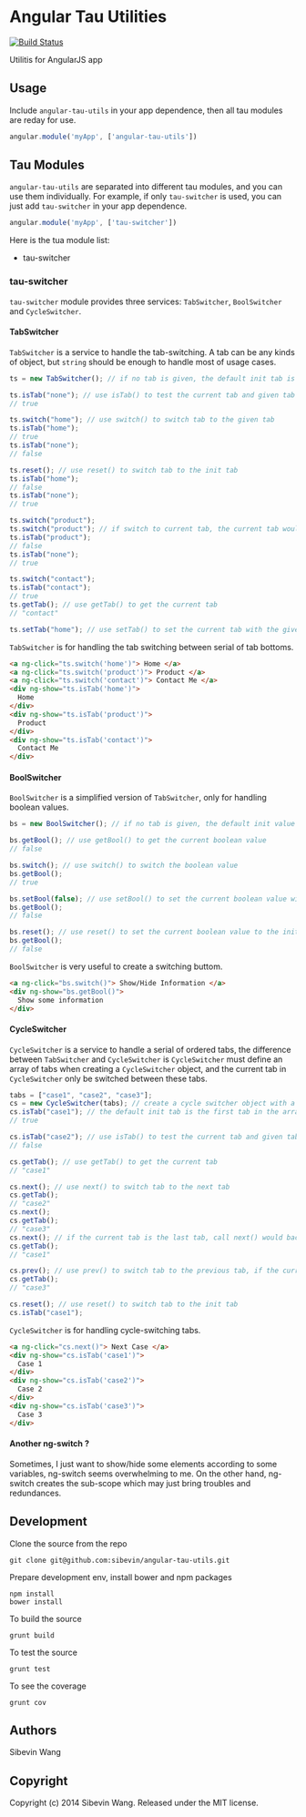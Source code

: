 # Angular Tau Utilities

[![Build Status](https://travis-ci.org/sibevin/angular-tau-utils.svg?branch=build)][travis]

[travis]: https://travis-ci.org/sibevin/angular-tau-utils

Utilitis for AngularJS app

## Usage

Include `angular-tau-utils` in your app dependence, then all tau modules are reday for use.

```js
angular.module('myApp', ['angular-tau-utils'])
```

## Tau Modules

`angular-tau-utils` are separated into different tau modules, and you can use them individually. For example, if only `tau-switcher` is used, you can just add `tau-switcher` in your app dependence.

```js
angular.module('myApp', ['tau-switcher'])
```

Here is the tua module list:

* tau-switcher

### tau-switcher

`tau-switcher` module provides three services: `TabSwitcher`, `BoolSwitcher` and `CycleSwitcher`.

#### TabSwitcher

`TabSwitcher` is a service to handle the tab-switching. A tab can be any kinds of object, but `string` should be enough to handle most of usage cases.

```js
ts = new TabSwitcher(); // if no tab is given, the default init tab is "none"

ts.isTab("none"); // use isTab() to test the current tab and given tab are matched or not.
// true

ts.switch("home"); // use switch() to switch tab to the given tab
ts.isTab("home");
// true
ts.isTab("none");
// false

ts.reset(); // use reset() to switch tab to the init tab
ts.isTab("home");
// false
ts.isTab("none");
// true

ts.switch("product");
ts.switch("product"); // if switch to current tab, the current tab would be reset to init tab
ts.isTab("product");
// false
ts.isTab("none");
// true

ts.switch("contact");
ts.isTab("contact");
// true
ts.getTab(); // use getTab() to get the current tab
// "contact"

ts.setTab("home"); // use setTab() to set the current tab with the given tab
```

`TabSwitcher` is for handling the tab switching between serial of tab bottoms.

```html
<a ng-click="ts.switch('home')"> Home </a>
<a ng-click="ts.switch('product')"> Product </a>
<a ng-click="ts.switch('contact')"> Contact Me </a>
<div ng-show="ts.isTab('home')">
  Home
</div>
<div ng-show="ts.isTab('product')">
  Product
</div>
<div ng-show="ts.isTab('contact')">
  Contact Me
</div>
```

#### BoolSwitcher

`BoolSwitcher` is a simplified version of `TabSwitcher`, only for handling boolean values.

```js
bs = new BoolSwitcher(); // if no tab is given, the default init value is false

bs.getBool(); // use getBool() to get the current boolean value
// false

bs.switch(); // use switch() to switch the boolean value
bs.getBool();
// true

bs.setBool(false); // use setBool() to set the current boolean value with the given value
bs.getBool();
// false

bs.reset(); // use reset() to set the current boolean value to the init value
bs.getBool();
// false
```

`BoolSwitcher` is very useful to create a switching buttom.

```html
<a ng-click="bs.switch()"> Show/Hide Information </a>
<div ng-show="bs.getBool()">
  Show some information
</div>
```

#### CycleSwitcher

`CycleSwitcher` is a service to handle a serial of ordered tabs, the difference between `TabSwitcher` and `CycleSwitcher` is `CycleSwitcher` must define an array of tabs when creating a `CycleSwitcher` object, and the current tab in `CycleSwitcher` only be switched between these tabs.

```js
tabs = ["case1", "case2", "case3"];
cs = new CycleSwitcher(tabs); // create a cycle switcher object with a given tab array
cs.isTab("case1"); // the default init tab is the first tab in the array
// true

cs.isTab("case2"); // use isTab() to test the current tab and given tab are matched or not
// false

cs.getTab(); // use getTab() to get the current tab
// "case1"

cs.next(); // use next() to switch tab to the next tab
cs.getTab();
// "case2"
cs.next();
cs.getTab();
// "case3"
cs.next(); // if the current tab is the last tab, call next() would back to the first tab
cs.getTab();
// "case1"

cs.prev(); // use prev() to switch tab to the previous tab, if the current tab is the first tab, call prev() would go to the last tab
cs.getTab();
// "case3"

cs.reset(); // use reset() to switch tab to the init tab
cs.isTab("case1");
```

`CycleSwitcher` is for handling cycle-switching tabs.

```html
<a ng-click="cs.next()"> Next Case </a>
<div ng-show="cs.isTab('case1')">
  Case 1
</div>
<div ng-show="cs.isTab('case2')">
  Case 2
</div>
<div ng-show="cs.isTab('case3')">
  Case 3
</div>
```

#### Another ng-switch ?

Sometimes, I just want to show/hide some elements according to some variables, ng-switch seems overwhelming to me. On the other hand, ng-switch creates the sub-scope which may just bring troubles and redundances.

## Development

Clone the source from the repo

    git clone git@github.com:sibevin/angular-tau-utils.git

Prepare development env, install bower and npm packages

    npm install
    bower install

To build the source

    grunt build

To test the source

    grunt test

To see the coverage

    grunt cov

## Authors

Sibevin Wang

## Copyright

Copyright (c) 2014 Sibevin Wang. Released under the MIT license.
